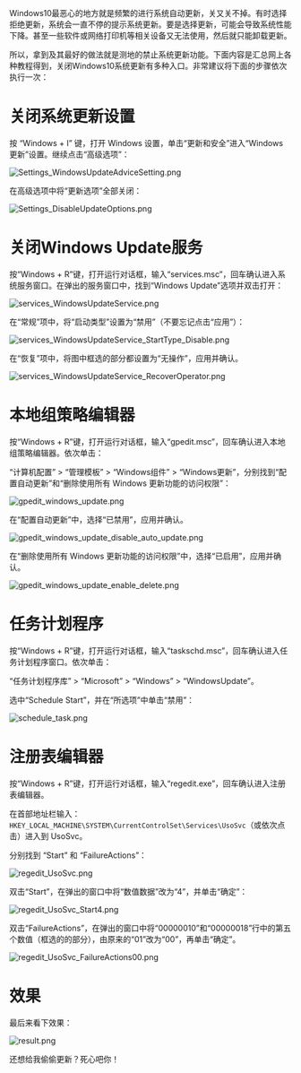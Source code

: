 Windows10最恶心的地方就是频繁的进行系统自动更新，关又关不掉。有时选择拒绝更新，系统会一直不停的提示系统更新。要是选择更新，可能会导致系统性能下降。甚至一些软件或网络打印机等相关设备又无法使用，然后就只能卸载更新。

所以，拿到及其最好的做法就是测地的禁止系统更新功能。下面内容是汇总网上各种教程得到，关闭Windows10系统更新有多种入口。非常建议将下面的步骤依次执行一次：
# 关闭系统更新设置

按 “Windows + I” 键，打开 Windows 设置，单击“更新和安全”进入“Windows 更新”设置。继续点击“高级选项”：

![Settings_WindowsUpdateAdviceSetting.png](http://windows-media.knowledge.ituknown.cn/disable_windows_update/DisableSystemUpdateSetting/Settings_WindowsUpdateAdviceSetting.png)

在高级选项中将“更新选项”全部关闭：

![Settings_DisableUpdateOptions.png](http://windows-media.knowledge.ituknown.cn/disable_windows_update/DisableSystemUpdateSetting/Settings_DisableUpdateOptions.png)

# 关闭Windows Update服务

按“Windows + R”键，打开运行对话框，输入“services.msc”，回车确认进入系统服务窗口。在弹出的服务窗口中，找到“Windows Update”选项并双击打开：

![services_WindowsUpdateService.png](http://windows-media.knowledge.ituknown.cn/disable_windows_update/DisableWindowsUpdateService/services_WindowsUpdateService.png)

在“常规”项中，将“启动类型”设置为“禁用”（不要忘记点击“应用”）：

![services_WindowsUpdateService_StartType_Disable.png](http://windows-media.knowledge.ituknown.cn/disable_windows_update/DisableWindowsUpdateService/services_WindowsUpdateService_StartType_Disable.png)

在“恢复”项中，将图中框选的部分都设置为“无操作”，应用并确认。

![services_WindowsUpdateService_RecoverOperator.png](http://windows-media.knowledge.ituknown.cn/disable_windows_update/DisableWindowsUpdateService/services_WindowsUpdateService_RecoverOperator.png)

# 本地组策略编辑器

按“Windows + R”键，打开运行对话框，输入“gpedit.msc”，回车确认进入本地组策略编辑器。依次单击：

“计算机配置” > “管理模板” > “Windows组件” > “Windows更新”，分别找到“配置自动更新”和“删除使用所有 Windows 更新功能的访问权限”：


![gpedit_windows_update.png](http://windows-media.knowledge.ituknown.cn/disable_windows_update/gpedit/gpedit_windows_update.png)

在“配置自动更新”中，选择“已禁用”，应用并确认。

![gpedit_windows_update_disable_auto_update.png](http://windows-media.knowledge.ituknown.cn/disable_windows_update/gpedit/gpedit_windows_update_disable_auto_update.png)

在“删除使用所有 Windows 更新功能的访问权限”中，选择“已启用”，应用并确认。

![gpedit_windows_update_enable_delete.png](http://windows-media.knowledge.ituknown.cn/disable_windows_update/gpedit/gpedit_windows_update_enable_delete.png)

# 任务计划程序

按“Windows + R”键，打开运行对话框，输入“taskschd.msc”，回车确认进入任务计划程序窗口。依次单击：

“任务计划程序库” > “Microsoft” > “Windows” > “WindowsUpdate”。

选中“Schedule Start”，并在“所选项”中单击“禁用”：

![schedule_task.png](http://windows-media.knowledge.ituknown.cn/disable_windows_update/taskschd/schedule_task.png)

# 注册表编辑器

按“Windows + R”键，打开运行对话框，输入“regedit.exe”，回车确认进入注册表编辑器。

在首部地址栏输入：`HKEY_LOCAL_MACHINE\SYSTEM\CurrentControlSet\Services\UsoSvc`（或依次点击）进入到 UsoSvc。

分别找到 “Start” 和 “FailureActions”：

![regedit_UsoSvc.png](http://windows-media.knowledge.ituknown.cn/disable_windows_update/regedit/regedit_UsoSvc.png)

双击“Start”，在弹出的窗口中将“数值数据”改为“4”，并单击“确定”：

![regedit_UsoSvc_Start4.png](http://windows-media.knowledge.ituknown.cn/disable_windows_update/regedit/regedit_UsoSvc_Start4.png)

双击“FailureActions”，在弹出的窗口中将“00000010”和“00000018”行中的第五个数值（框选的的部分），由原来的“01”改为“00”，再单击“确定”。

![regedit_UsoSvc_FailureActions00.png](http://windows-media.knowledge.ituknown.cn/disable_windows_update/regedit/regedit_UsoSvc_FailureActions00.png)

# 效果

最后来看下效果：

![result.png](http://windows-media.knowledge.ituknown.cn/disable_windows_update/result.png)

还想给我偷偷更新？死心吧你！